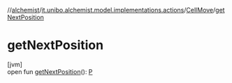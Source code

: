 //[alchemist](../../../index.md)/[it.unibo.alchemist.model.implementations.actions](../index.md)/[CellMove](index.md)/[getNextPosition](get-next-position.md)

# getNextPosition

[jvm]\
open fun [getNextPosition](get-next-position.md)(): [P](../../it.unibo.alchemist.model.implementations.environments/-abstract2-d-environment/index.md)
